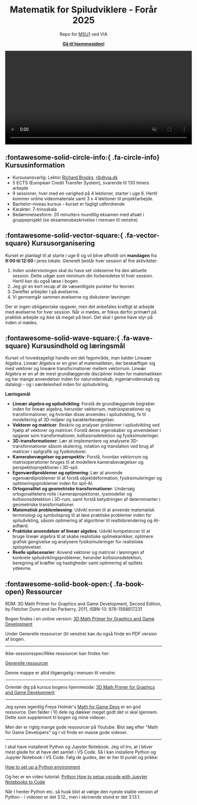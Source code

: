 <p align="center">
    <h1 align="center">Matematik for Spiludviklere - Forår 2025</h1>
    <p align="center">Repo for <a href="https://www.via.dk/TMH/Courses/matematik-for-spiludviklere?education=sw">MSU1</a> ved VIA</p>
    <p align="center"><strong><a href="https://rbrooksdk.github.io/MSU1_25">Gå til hjemmesiden!</a></strong></p>
</p>

<p align="center">
  <a href="https://rbrooksdk.github.io/MSU1_25">
    <video class="custom-video" width="600" autoplay loop muted>
      <source src="figures/video_preview_h264.mp4" type="video/mp4">
      Your browser does not support the video tag.
    </video>
  </a>
</p>






## :fontawesome-solid-circle-info:{ .fa-circle-info} Kursusinformation

* Kursusansvarlig: Lektor [Richard Brooks](https://rbrooksdk.github.io), <rib@via.dk>  
* 5 ECTS (European Credit Transfer System), svarende til 130 timers arbejde  
* 9 sessioner, hver med en varighed på 4 lektioner, starter i uge 6. Hertil kommer online videomateriale samt 3 x 4 lektioner til projektarbejde.
* Bachelor-niveau kursus - kurset er fagligt udfordrende
* Karakter: 7-trinsskala  
* Bedømmelsesform: 20 minutters mundtlig eksamen med afsæt i gruppeprojekt (se eksamensbeskrivelse i menuen til venstre)  
 

## :fontawesome-solid-vector-square:{ .fa-vector-square} Kursusorganisering

Kurset er planlagt til at starte i uge 6 og vil blive afholdt om **mandagen** fra **9:00 til 12:00** i jeres lokale. Generelt består hver session af fire aktiviteter:

1. Inden undervisningen skal du have set videoerne fra den aktuelle session. Dette udgør som minimum din forberedelse til hver session. Hertil kan du også læse i bogen.
2. Jeg gir en kort recap af de væsentligste punkter for teorien
3. Derefter arbejder I på øvelserne.
4. Vi gennemgår sammen øvelserne og diskuterer løsninger. 

Der er ingen obligatoriske opgaver, men det anbefales kraftigt at arbejde med øvelserne for hver session. Når vi mødes, er fokus derfor primært på praktisk arbejde og ikke så meget på teori. Det skal I gerne have styr på inden vi mødes.

## :fontawesome-solid-wave-square:{ .fa-wave-square} Kursusindhold og læringsmål

Kurset vil hovedsageligt handle om det fagområde, man kalder Lineaær Algebra. Lineær Algebra er en gren af matematikken, der beskæftiger sig med vektorer og lineære transformationer mellem vektorrum. Lineær Algebra er en af de mest grundlæggende discipliner inden for matematikken og har mange anvendelser inden for naturvidenskab, ingeniørvidenskab og datalogi - og i særdeleshed inden for spiludvikling.

**Læringsmål**

- **Lineær algebra og spiludvikling**: Forstå de grundlæggende begreber inden for lineær algebra, herunder vektorrum, matrixoperationer og transformationer, og hvordan disse anvendes i spiludvikling, fx til modellering af 3D-miljøer og karakterbevægelser.  
- **Vektorer og matricer**: Beskriv og analyser problemer i spiludvikling ved hjælp af vektorer og matricer. Forstå deres egenskaber og anvendelser i opgaver som transformationer, kollisionsdetektion og fysiksimuleringer.  
- **3D-transformationer**: Lær at implementere og analysere 3D-transformationer såsom skalering, rotation og translation ved brug af matricer i spilgrafik og fysikmotorer.  
- **Kamerabevægelser og perspektiv**: Forstå, hvordan vektorrum og matrixoperationer bruges til at modellere kamerabevægelser og perspektivprojektioner i 3D-spil.  
- **Egenværdiproblemer og optimering**: Lær at anvende egenværdiproblemer til at forstå objektdeformation, fysiksimuleringer og optimeringsproblemer inden for spil-AI.  
- **Ortogonalitet og geometriske transformationer**: Undersøg ortogonalitetens rolle i kameraprojektioner, lysmodeller og kollisionsdetektion i 3D-rum, samt forstå betydningen af determinanter i geometriske transformationer.  
- **Matematisk problemløsning**: Udvikl evnen til at anvende matematisk terminologi og symbolsprog til at løse praktiske problemer inden for spiludvikling, såsom optimering af algoritmer til realtidsrendering og AI-adfærd.  
- **Praktiske anvendelser af lineær algebra**: Udvikl kompetencer til at bruge lineær algebra til at skabe realistiske spilmekanikker, optimere grafisk gengivelse og analysere fysiksimuleringer for realistiske spiloplevelser.  
- **Reelle spilscenarier**: Anvend vektorer og matricer i løsningen af konkrete spiludviklingsproblemer, herunder kollisionsdetektion, beregning af kræfter og hastigheder samt optimering af spillets ydeevne.

## :fontawesome-solid-book-open:{ .fa-book-open} Ressourcer

RDM: 3D Math Primer for Graphics and Game Development, Second Edition, by Fletcher Dunn and Ian Parberry, 2011, ISBN-13: 978-1568817231

Bogen findes i en online version: [3D Math Primer for Graphics and Game Development](https://gamemath.com/)

Under Generelle ressourcer (til venstre) kan du også finde en PDF version af bogen.

---

Ikke-sessionsspecifikke ressourcer kan findes her:  

[Generelle ressourcer](https://viaucdk-my.sharepoint.com/:f:/g/personal/rib_viauc_dk/EitPFtuwEsdPmyp8jK_WPRABPNowCGE9vLvNsyLHZudXIw?e=n8kTwG)  

Denne mappe er altid tilgængelig i menuen til venstre.  

---

Orientér dig på kursus bogens hjemmeside: [3D Math Primer for Graphics and Game Development](https://gamemath.com/)

---

Jeg synes egentlig Freya Holmér's [Math for Game Devs](https://www.youtube.com/watch?v=fjOdtSu4Lm4&list=PLImQaTpSAdsArRFFj8bIfqMk2X7Vlf3XF) er en god ressource. Den falder i 10 dele og dækker meget godt det vi skal igennem. Dette som supplement til bogen og mine videoer.

Men der er rigtig mange gode ressourcer på Youtube. Blot søg efter "Math for Game Developers" og I vil finde en masse gode videoer.

---

I skal have installeret Python og Jupyter Notebook. Jeg vil tro, at I bliver mest glade for at have det samlet i VS Code. Så I kan installere Python og Jupyter Notebook i VS Code. Følg de guides, der er her til punkt og prikke:

[How to set up a Python environment](https://www.raillyhugo.com/blog/how-to-setup-python-environment)

Og her er en video tutorial:
[Python How to setup vscode with Jupyter Notebooks to Code](https://www.youtube.com/watch?v=COkYKDAdpck)

Når I henter Python etc. så husk blot at vælge den nyeste stable version af Python - i videoen er det 3.12., men i skrivende stund er det 3.13.1.


